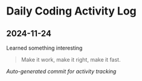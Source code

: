 # Daily Coding Activity Log

## 2024-11-24

Learned something interesting

> Make it work, make it right, make it fast.

*Auto-generated commit for activity tracking*
